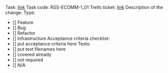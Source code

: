 Task: [link](https://github.com/rolling-scopes-school/tasks/blob/master/tasks/eCommerce-Application/Sprints/Sprint1/RSS-ECOMM-1_01.md)
Task code: RSS-ECOMM-1_01
Trello ticket: [link](https://trello.com/c/xHUgKm5J/4-repo-setup-readme-gitignore-dependencies)
Description of the change:
Type:
- [] Feature
- [] Bug
- [] Refactor
- [] Infrastructure
Acceptance criteria checklist:
- [] put acceptance criteria here
Tests:
- [] put test filenames here
- [] covered already
- [] not required
- [] N/A
